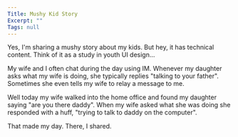 ```yaml
---
Title: Mushy Kid Story
Excerpt: ""
Tags: null
---
```

<p>Yes, I'm sharing a mushy story about my kids. But hey, it has technical content. Think of it as a study in youth UI design...</p>
<p>My wife and I often chat during the day using IM. Whenever my daughter asks what my wife is doing, she typically replies "talking to your father". Sometimes she even tells my wife to relay a message to me. </p>
<p>Well today my wife walked into the home office and found my daughter saying "are you there daddy". When my wife asked what she was doing she responded with a huff, "trying to talk to daddy on the computer".</p>
<p>That made my day. There, I shared.</p>